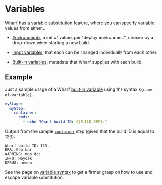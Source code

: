 # Variables

Wharf has a variable substitution feature, where you can specify variable values
from either...

- [Environments](/usage-wharfyml/environments.md), a set of values per
  "deploy environment", chosen by a drop-down when starting a new build.

- [Input variables](/usage-wharfyml/variables/input-variables.md), that each
  can be changed individually from each other.

- [Built-in variables](/usage-wharfyml/variables/built-in-variables.md),
  metadata that Wharf supplies with each build.

## Example

<!-- panels:start -->

<!-- div:left-panel -->

Just a sample usage of a Wharf [built-in variable](/usage-wharfyml/variables/built-in-variables.md)
using the syntax `${name-of-variable}`.

```yaml
myStage:
  myStep:
    container:
      cmds:
        - echo "Wharf build ID: ${BUILD_REF}."
```

<!-- div:right-panel -->

Output from the sample [`container`](/usage-wharfyml/step-types/container.md)
step (given that the build ID is equal to 123):

```log
Wharf build ID: 123.
ERR: Foo bar
WARNING: moo doo
INFO: Heyoak
DEBUG: aeoeo
```

<!-- panels:end -->

See the page on [variable syntax](/usage-wharfyml/variables/variable-syntax.md)
to get a firmer grasp on how to use and escape variable substitution.

